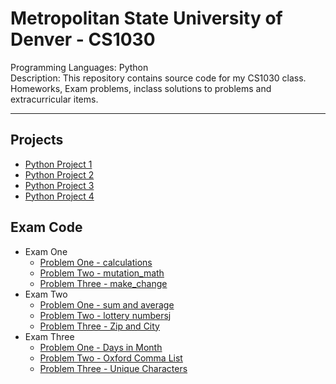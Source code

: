 # Metropolitan State University of Denver - CS1030

Programming Languages: Python \
Description: This repository contains source code for my CS1030 class. Homeworks, Exam problems, inclass solutions to problems and extracurricular items.  

---

## Projects

- [Python Project 1](Python_Projects/python_project_1/README.md)
- [Python Project 2](Python_Projects/python_project_2/README.md)
- [Python Project 3](Python_Projects/python_project_3/README.md)
- [Python Project 4](Python_Projects/python_project_4/README.md)

## Exam Code

- Exam One
  - [Problem One - calculations](Exams/Exam_One/exam_01_01.py)
  - [Problem Two - mutation_math](Exams/Exam_One/exam_01_02.py)
  - [Problem Three - make_change](Exams/Exam_One/exam_01_03.py)
- Exam Two
  - [Problem One - sum and average](Exams/Exam_Two/exam_02_01.py)
  - [Problem Two - lottery numbersj](Exams/Exam_Two/exam_02_02.py)
  - [Problem Three - Zip and City](Exams/Exam_Two/exam_02_03.py)
- Exam Three
  - [Problem One - Days in Month](Exams/Exam_Three/exam_03_01.py)
  - [Problem Two - Oxford Comma List](Exams/Exam_Three/exam_03_02.py)
  - [Problem Three - Unique Characters](Exams/Exam_Three/exam_03_03.py)
